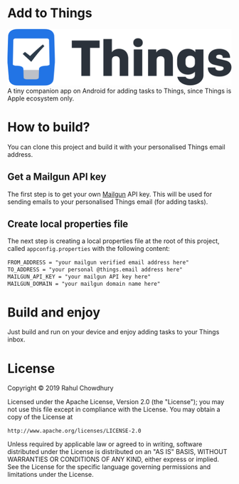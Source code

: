 # Add to Things
![Things logo](https://github.com/rahulchowdhury/add-to-things/blob/master/things-logo.png)
A tiny companion app on Android for adding tasks to Things, since Things is Apple ecosystem only.

# How to build?
You can clone this project and build it with your personalised Things email address.

## Get a Mailgun API key
The first step is to get your own [Mailgun](https://www.mailgun.com/) API key. This will be used for sending emails to your personalised Things email (for adding tasks).

## Create local properties file
The next step is creating a local properties file at the root of this project, called `appconfig.properties` with the following content:

```
FROM_ADDRESS = "your mailgun verified email address here"
TO_ADDRESS = "your personal @things.email address here"
MAILGUN_API_KEY = "your mailgun API key here"
MAILGUN_DOMAIN = "your mailgun domain name here"
```

# Build and enjoy
Just build and run on your device and enjoy adding tasks to your Things inbox.

# License
Copyright © 2019 Rahul Chowdhury

Licensed under the Apache License, Version 2.0 (the "License");
you may not use this file except in compliance with the License.
You may obtain a copy of the License at

    http://www.apache.org/licenses/LICENSE-2.0

Unless required by applicable law or agreed to in writing, software
distributed under the License is distributed on an "AS IS" BASIS,
WITHOUT WARRANTIES OR CONDITIONS OF ANY KIND, either express or implied.
See the License for the specific language governing permissions and
limitations under the License.
